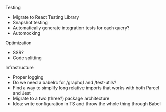 Testing

- Migrate to React Testing Library
- Snapshot testing
- Automatically generate integration tests for each query?
- Automocking

Optimization

- SSR?
- Code splitting

Infrastructure

- Proper logging
- Do we need a babelrc for /graphql and /test-utils?
- Find a way to simplify long relative imports that works with both Parcel and Jest
- Migrate to a two (three?) package architecture
- Idea: write configuration in TS and throw the whole thing through Babel
